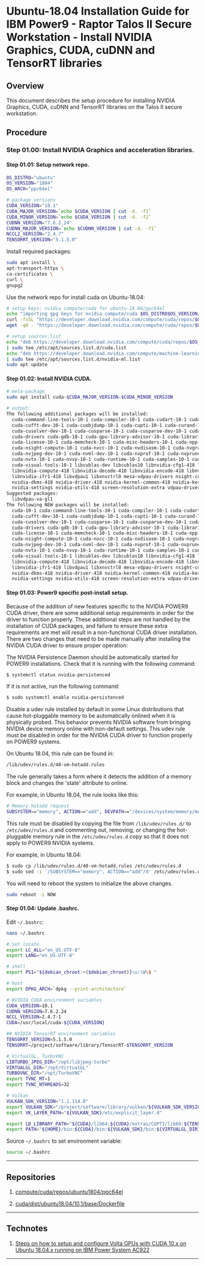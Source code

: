 # Ubuntu-18.04 Installation Guide for IBM Power9 - Raptor Talos II Secure Workstation - Install NVIDIA Graphics, CUDA, cuDNN and TensorRT libraries

## Overview

This document describes the setup procedure for installing NVIDIA Graphics, CUDA, cuDNN and TensorRT libraries on the Talos II secure workstation.

## Procedure

### Step 01.00: Install NVIDIA Graphics and acceleration libraries.

#### Step 01.01: Setup network repo.

```bash
OS_DISTRO="ubuntu"
OS_VERSION="1804"
OS_ARCH="ppc64el"

# package versions
CUDA_VERSION="10.1"
CUDA_MAJOR_VERSION=`echo $CUDA_VERSION | cut -d. -f1`
CUDA_MINOR_VERSION=`echo $CUDA_VERSION | cut -d. -f2`
CUDNN_VERSION="7.6.2.24"
CUDNN_MAJOR_VERSION=`echo $CUDNN_VERSION | cut -d. -f1`
NCCL2_VERSION="2.4.7"
TENSORRT_VERSION="5.1.5.0"
```

Install required packages:
```bash
sudo apt install \
apt-transport-https \
ca-certificates \
curl \
gnupg2
```

Use the network repo for install cuda on Ubuntu-18.04:
```bash
# setup keys: nvidia compute/cuda for ubuntu-18.04/ppc64el
echo "importing gpg keys for nvidia compute/cuda $OS_DISTRO$OS_VERSION/$OS_ARCH apt repository"
curl -fsSL "https://developer.download.nvidia.com/compute/cuda/repos/$OS_DISTRO$OS_VERSION/$OS_ARCH/7fa2af80.pub" | sudo apt-key add -
wget -qO - "https://developer.download.nvidia.com/compute/cuda/repos/$OS_DISTRO$OS_VERSION/$OS_ARCH/7fa2af80.pub" | sudo apt-key add -

# setup sources.list
echo "deb https://developer.download.nvidia.com/compute/cuda/repos/$OS_DISTRO$OS_VERSION/$OS_ARCH /" \
| sudo tee /etc/apt/sources.list.d/cuda.list
echo "deb https://developer.download.nvidia.com/compute/machine-learning/repos/$OS_DISTRO$OS_VERSION/$OS_ARCH /" \
| sudo tee /etc/apt/sources.list.d/nvidia-ml.list
sudo apt update
```

#### Step 01.02: Install NVIDIA CUDA.

```bash
# meta-package
sudo apt install cuda-$CUDA_MAJOR_VERSION-$CUDA_MINOR_VERSION

# output:
The following additional packages will be installed:
  cuda-command-line-tools-10-1 cuda-compiler-10-1 cuda-cudart-10-1 cuda-cudart-dev-10-1 cuda-cufft-10-1
  cuda-cufft-dev-10-1 cuda-cuobjdump-10-1 cuda-cupti-10-1 cuda-curand-10-1 cuda-curand-dev-10-1 cuda-cusolver-10-1
  cuda-cusolver-dev-10-1 cuda-cusparse-10-1 cuda-cusparse-dev-10-1 cuda-documentation-10-1 cuda-driver-dev-10-1
  cuda-drivers cuda-gdb-10-1 cuda-gpu-library-advisor-10-1 cuda-libraries-10-1 cuda-libraries-dev-10-1
  cuda-license-10-1 cuda-memcheck-10-1 cuda-misc-headers-10-1 cuda-npp-10-1 cuda-npp-dev-10-1 cuda-nsight-10-1
  cuda-nsight-compute-10-1 cuda-nvcc-10-1 cuda-nvdisasm-10-1 cuda-nvgraph-10-1 cuda-nvgraph-dev-10-1 cuda-nvjpeg-10-1
  cuda-nvjpeg-dev-10-1 cuda-nvml-dev-10-1 cuda-nvprof-10-1 cuda-nvprune-10-1 cuda-nvrtc-10-1 cuda-nvrtc-dev-10-1
  cuda-nvtx-10-1 cuda-nvvp-10-1 cuda-runtime-10-1 cuda-samples-10-1 cuda-toolkit-10-1 cuda-tools-10-1
  cuda-visual-tools-10-1 libcublas-dev libcublas10 libnvidia-cfg1-418 libnvidia-common-418 libnvidia-common-430
  libnvidia-compute-418 libnvidia-decode-418 libnvidia-encode-418 libnvidia-fbc1-418 libnvidia-gl-418
  libnvidia-ifr1-418 libvdpau1 libxnvctrl0 mesa-vdpau-drivers nsight-compute-2019.4.0 nvidia-compute-utils-418
  nvidia-dkms-418 nvidia-driver-418 nvidia-kernel-common-418 nvidia-kernel-source-418 nvidia-modprobe nvidia-prime
  nvidia-settings nvidia-utils-418 screen-resolution-extra vdpau-driver-all xserver-xorg-video-nvidia-418
Suggested packages:
  libvdpau-va-gl1
The following NEW packages will be installed:
  cuda-10-1 cuda-command-line-tools-10-1 cuda-compiler-10-1 cuda-cudart-10-1 cuda-cudart-dev-10-1 cuda-cufft-10-1
  cuda-cufft-dev-10-1 cuda-cuobjdump-10-1 cuda-cupti-10-1 cuda-curand-10-1 cuda-curand-dev-10-1 cuda-cusolver-10-1
  cuda-cusolver-dev-10-1 cuda-cusparse-10-1 cuda-cusparse-dev-10-1 cuda-documentation-10-1 cuda-driver-dev-10-1
  cuda-drivers cuda-gdb-10-1 cuda-gpu-library-advisor-10-1 cuda-libraries-10-1 cuda-libraries-dev-10-1
  cuda-license-10-1 cuda-memcheck-10-1 cuda-misc-headers-10-1 cuda-npp-10-1 cuda-npp-dev-10-1 cuda-nsight-10-1
  cuda-nsight-compute-10-1 cuda-nvcc-10-1 cuda-nvdisasm-10-1 cuda-nvgraph-10-1 cuda-nvgraph-dev-10-1 cuda-nvjpeg-10-1
  cuda-nvjpeg-dev-10-1 cuda-nvml-dev-10-1 cuda-nvprof-10-1 cuda-nvprune-10-1 cuda-nvrtc-10-1 cuda-nvrtc-dev-10-1
  cuda-nvtx-10-1 cuda-nvvp-10-1 cuda-runtime-10-1 cuda-samples-10-1 cuda-toolkit-10-1 cuda-tools-10-1
  cuda-visual-tools-10-1 libcublas-dev libcublas10 libnvidia-cfg1-418 libnvidia-common-418 libnvidia-common-430
  libnvidia-compute-418 libnvidia-decode-418 libnvidia-encode-418 libnvidia-fbc1-418 libnvidia-gl-418
  libnvidia-ifr1-418 libvdpau1 libxnvctrl0 mesa-vdpau-drivers nsight-compute-2019.4.0 nvidia-compute-utils-418
  nvidia-dkms-418 nvidia-driver-418 nvidia-kernel-common-418 nvidia-kernel-source-418 nvidia-modprobe nvidia-prime
  nvidia-settings nvidia-utils-418 screen-resolution-extra vdpau-driver-all xserver-xorg-video-nvidia-418
```

#### Step 01.03: Power9 specific post-install setup.

Because of the addition of new features specific to the NVIDIA POWER9 CUDA driver, there are some additional setup requirements in order for the driver to function properly. These additional steps are not handled by the installation of CUDA packages, and failure to ensure these extra requirements are met will result in a non-functional CUDA driver installation.
There are two changes that need to be made manually after installing the NVIDIA CUDA driver to ensure proper operation:

The NVIDIA Persistence Daemon should be automatically started for POWER9 installations. Check that it is running with the following command:
```bash
$ systemctl status nvidia-persistenced
```

If it is not active, run the following command:
```bash
$ sudo systemctl enable nvidia-persistenced
```

Disable a udev rule installed by default in some Linux distributions that cause hot-pluggable memory to be automatically onlined when it is physically probed. This behavior prevents NVIDIA software from bringing NVIDIA device memory online with non-default settings. This udev rule must be disabled in order for the NVIDIA CUDA driver to function properly on POWER9 systems.

On Ubuntu 18.04, this rule can be found in:
```bash
/lib/udev/rules.d/40-vm-hotadd.rules
```
The rule generally takes a form where it detects the addition of a memory block and changes the 'state' attribute to online.

For example, in Ubuntu 18.04, the rule looks like this:
```bash
# Memory hotadd request
SUBSYSTEM=="memory", ACTION=="add", DEVPATH=="/devices/system/memory/memory[0-9]*", TEST=="state", ATTR{state}="online"
```

This rule must be disabled by copying the file from `/lib/udev/rules.d/` to `/etc/udev/rules.d` and commenting out, removing, or changing the hot-pluggable memory rule in the `/etc/udev/rules.d` copy so that it does not apply to POWER9 NVIDIA systems.

For example, in Ubuntu 18.04:
```bash
$ sudo cp /lib/udev/rules.d/40-vm-hotadd.rules /etc/udev/rules.d
$ sudo sed -i '/SUBSYSTEM=="memory", ACTION=="add"/d' /etc/udev/rules.d/40-vm-hotadd.rules
```


You will need to reboot the system to initialize the above changes.
```bash
sudo reboot -i NOW
```

#### Step 01.04: Update .bashrc.

Edit `~/.bashrc`:
```bash
nano ~/.bashrc
```

```bash
# Set locate
export LC_ALL="en_US.UTF-8"
export LANG="en_US.UTF-8"

# shell
export PS1="${debian_chroot:+($debian_chroot)}\u:\W\$ "

# host
export DPKG_ARCH=`dpkg --print-architecture`

# NVIDIA CUDA environment variables
CUDA_VERSION=10.1
CUDNN_VERSION=7.6.2.24
NCCL_VERSION=2.4.7-1
CUDA=/usr/local/cuda-${CUDA_VERSION}

## NVIDIA TensorRT environment variables
TENSORRT_VERSION=5.1.5.0
TENSORRT=/project/software/library/TensorRT-$TENSORRT_VERSION

# VirtualGL, TurboVNC
LIBTURBO_JPEG_DIR="/opt/libjpeg-turbo"
VIRTUALGL_DIR="/opt/VirtualGL"
TURBOVNC_DIR="/opt/TurboVNC"
export TVNC_MT=1
export TVNC_NTHREADS=32

# Vulkan
VULKAN_SDK_VERSION="1.1.114.0"
export VULKAN_SDK="/project/software/library/vulkan/${VULKAN_SDK_VERSION}/$DPKG_ARCH"
export VK_LAYER_PATH="${VULKAN_SDK}/etc/explicit_layer.d"

export LD_LIBRARY_PATH="${CUDA}/lib64:${CUDA}/extras/CUPTI/lib64:${TENSORRT}/lib:${VULKAN_SDK}/lib:${LIBTURBO_JPEG_DIR}/lib64${LD_LIBRARY_PATH:+:${LD_LIBRARY_PATH}}"
export PATH="${HOME}/bin:${CUDA}/bin:${VULKAN_SDK}/bin:${VIRTUALGL_DIR}/bin:${TURBOVNC_DIR}/bin${PATH:+:${PATH}}"
```

Source `~/.bashrc` to set environment variable:
```bash
source ~/.bashrc
```

---

## Repositories

01. [compute/cuda/repos/ubuntu1804/ppc64el](https://developer.download.nvidia.com/compute/cuda/repos/ubuntu1804/ppc64el/)

02. [cuda/dist/ubuntu18.04/10.1/base/Dockerfile](https://gitlab.com/nvidia/cuda/blob/master/dist/ubuntu18.04/10.1/base/Dockerfile)

---

## Technotes

01. [Steps on how to setup and configure Volta GPUs with CUDA 10.x on Ubuntu 18.04.x running on IBM Power System AC922](https://developer.ibm.com/recipes/tutorials/steps-on-how-to-setup-and-configure-volta-gpus-with-cuda-10-x-on-ubuntu-18-04-x-running-on-ibm-power-system-ac922/)

---
